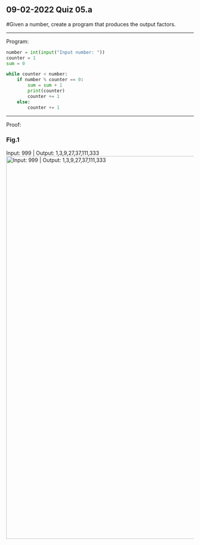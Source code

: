## 09-02-2022 Quiz 05.a

#Given a number, create a program that produces the output factors.

------------------------------------------------------------------------

Program:
```.py
number = int(input("Input number: "))
counter = 1
sum = 0

while counter < number:
    if number % counter == 0:
        sum = sum + 1
        print(counter)
        counter += 1
    else:
        counter += 1
```

------------------------------------------------------------------------

Proof:
### Fig.1
Input: 999 | Output: 1,3,9,27,37,111,333
<img width="1026" alt="Input: 999 | Output: 1,3,9,27,37,111,333" src="https://user-images.githubusercontent.com/112055140/191017618-0617b2b7-6df8-4827-a240-0eb2bbd5757d.png">
